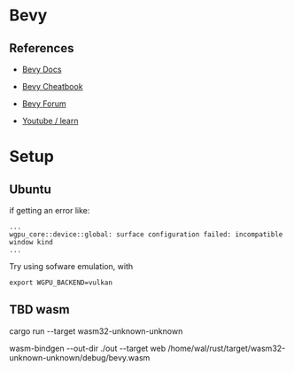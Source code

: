 

# Bevy

## References

- [Bevy Docs](https://bevyengine.org/)

- [Bevy Cheatbook](https://bevy-cheatbook.github.io/setup/getting-started.html)

- [Bevy Forum](https://github.com/bevyengine/bevy/discussions?discussions_q=)

- [Youtube / learn](https://www.youtube.com/playlist?list=PLVnntJRoP85JHGX7rGDu6LaF3fmDDbqyd)

# Setup

## Ubuntu

if getting an error like:
```
...
wgpu_core::device::global: surface configuration failed: incompatible window kind    
...
```

Try using sofware emulation, with
```
export WGPU_BACKEND=vulkan
```

## TBD wasm

cargo run --target wasm32-unknown-unknown

wasm-bindgen --out-dir ./out --target web /home/wal/rust/target/wasm32-unknown-unknown/debug/bevy.wasm

